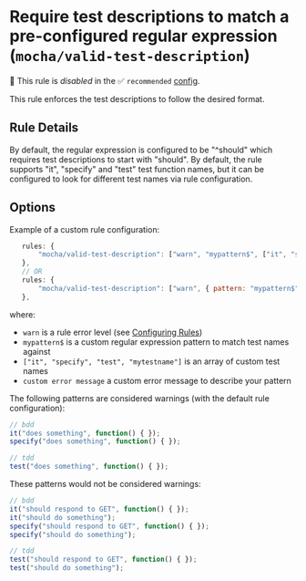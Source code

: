 # Require test descriptions to match a pre-configured regular expression (`mocha/valid-test-description`)

🚫 This rule is _disabled_ in the ✅ `recommended` [config](https://github.com/lo1tuma/eslint-plugin-mocha#configs).

<!-- end auto-generated rule header -->

This rule enforces the test descriptions to follow the desired format.

## Rule Details

By default, the regular expression is configured to be "^should" which requires test descriptions to start with "should".
By default, the rule supports "it", "specify" and "test" test function names, but it can be configured to look for different test names via rule configuration.

## Options

Example of a custom rule configuration:

```js
   rules: {
       "mocha/valid-test-description": ["warn", "mypattern$", ["it", "specify", "test", "mytestname"], "custom error message"]
   },
   // OR
   rules: {
       "mocha/valid-test-description": ["warn", { pattern: "mypattern$", testNames: ["it", "specify", "test", "mytestname"], message: 'custom error message' }]
   },
```

where:

* `warn` is a rule error level (see [Configuring Rules](http://eslint.org/docs/user-guide/configuring#configuring-rules))
* `mypattern$` is a custom regular expression pattern to match test names against
* `["it", "specify", "test", "mytestname"]` is an array of custom test names
* `custom error message` a custom error message to describe your pattern

The following patterns are considered warnings (with the default rule configuration):

```js
// bdd
it("does something", function() { });
specify("does something", function() { });

// tdd
test("does something", function() { });
```

These patterns would not be considered warnings:

```js
// bdd
it("should respond to GET", function() { });
it("should do something");
specify("should respond to GET", function() { });
specify("should do something");

// tdd
test("should respond to GET", function() { });
test("should do something");
```
